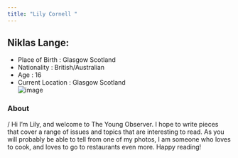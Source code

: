 ```yaml
---
title: "Lily Cornell "
---
```

## Niklas Lange:
* Place of Birth    : Glasgow Scotland
* Nationality       : British/Australian
* Age               : 16
* Current Location  : Glasgow Scotland
\
![image](../../img/Lily-Cornell.JPG)

### About
/
Hi I’m Lily, and welcome to The Young Observer. I hope to write pieces that cover a range of issues and topics that are interesting to read. As you will probably be able to tell from one of my photos, I am someone who loves to cook, and loves to go to restaurants even more. Happy reading!